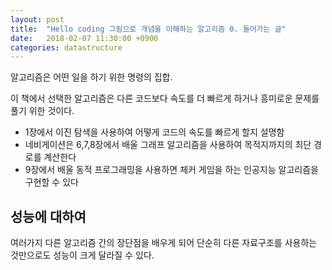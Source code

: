 ```yaml
---
layout: post
title:  "Hello coding 그림으로 개념을 이해하는 알고리즘 0. 들어가는 글"
date:   2018-02-07 11:30:00 +0900
categories: datastructure
---
```


알고리즘은 어떤 일을 하기 위한 명령의 집합.

이 책에서 선택한 알고리즘은 다른 코드보다 속도를 더 빠르게 하거나 흥미로운 문제를 풀기 위한 것이다.

- 1장에서 이진 탐색을 사용하여 어떻게 코드의 속도를 빠르게 할지 설명함
- 네비게이션은 6,7,8장에서 배울 그래프 알고리즘을 사용하여 목적지까지의 최단 경로를 계산한다
- 9장에서 배울 동적 프로그래밍을 사용하면 체커 게임을 하는 인공지능 알고리즘을 구현할 수 있다


## 성능에 대하여

여러가지 다른 알고리즘 간의 장단점을 배우게 되어 단순히 다른 자료구조를 사용하는 것만으로도 성능이 크게 달라질 수 있다.

